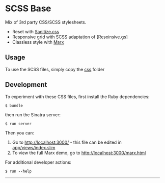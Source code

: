 SCSS Base
==================================================

Mix of 3rd party CSS/SCSS stylesheets.

- Reset with [Sanitize.css]
- Responsive grid with SCSS adaptation of [Resoinsive.gs]
- Classless style with [Marx]


Usage
--------------------------------------------------

To use the SCSS files, simply copy the [css](css) folder


Development
--------------------------------------------------

To experiment with these CSS files, first install the Ruby dependencies:

    $ bundle

then run the Sinatra server:

    $ run server

Then you can:

1. Go to <http://localhost:3000/> - this file can be edited in 
   [app/views/index.slim](app/views/index.slim)
2. To view the full Marx demo, go to <http://localhost:3000/marx.html>

For additional developer actions:

    $ run --help


---

[Sanitize.css]: https://github.com/csstools/sanitize.css
[Marx]: https://github.com/mblode/marx
[Responsive.gs]: https://github.com/DenisLeblanc/responsive.gs
